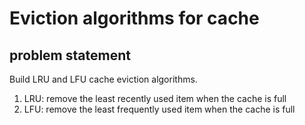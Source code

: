 #  Eviction algorithms for cache

## problem statement

Build LRU and LFU cache eviction algorithms.

1. LRU: remove the least recently used item when the cache is full
2. LFU: remove the least frequently used item when the cache is full